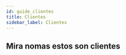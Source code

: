 ```yaml
---
id: guide_clientes
title: Clientes
sidebar_label: Clientes
---
```


## Mira nomas estos son clientes


